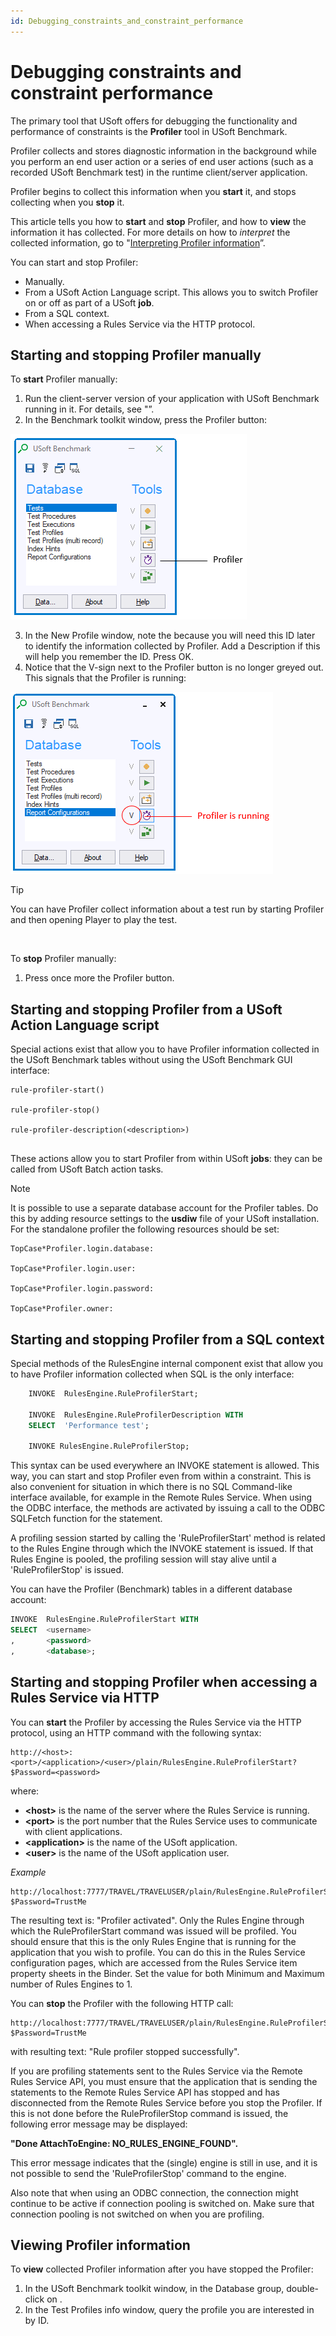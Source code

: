 ```yaml
---
id: Debugging_constraints_and_constraint_performance
---
```


# Debugging constraints and constraint performance

The primary tool that USoft offers for debugging the functionality and performance of constraints is the **Profiler** tool in USoft Benchmark.

Profiler collects and stores diagnostic information in the background while you perform an end user action or a series of end user actions (such as a recorded USoft Benchmark test) in the runtime client/server application.

Profiler begins to collect this information when you **start** it, and stops collecting when you **stop** it.

This article tells you how to **start** and **stop** Profiler, and how to **view** the information it has collected. For more details on how to *interpret* the collected information, go to "[Interpreting Profiler information](/docs/Modeller_and_Rules_Engine/Testing_a_Rules_Engine_with_USoft_Benchmark/Interpreting_Profiler_information.md)”.

You can start and stop Profiler:

- Manually.
- From a USoft Action Language script. This allows you to switch Profiler on or off as part of a USoft **job**.
- From a SQL context.
- When accessing a Rules Service via the HTTP protocol.

## Starting and stopping Profiler manually

To **start** Profiler manually:

1. Run the client-server version of your application with USoft Benchmark running in it. For details, see "”.
2. In the Benchmark toolkit window, press the Profiler button:

![](./assets/03892d00-83c6-42ec-be19-e3fd8c309926.png)

3. In the New Profile window, note the because you will need this ID later to identify the information collected by Profiler. Add a Description if this will help you remember the ID. Press OK.
4. Notice that the V-sign next to the Profiler button is no longer greyed out. This signals that the Profiler is running:

![](./assets/10091e96-f990-4cd0-83e6-b35cf414cf27.png)

> [!TIP]
> You can have Profiler collect information about a test run by starting Profiler and then opening Player to play the test.

 

To **stop** Profiler manually:

1. Press once more the Profiler button.

## Starting and stopping Profiler from a USoft Action Language script

Special actions exist that allow you to have Profiler information collected in the USoft Benchmark tables without using the USoft Benchmark GUI interface:

```
rule-profiler-start()

rule-profiler-stop()

rule-profiler-description(<description>)


```

These actions allow you to start Profiler from within USoft **jobs**: they can be called from USoft Batch action tasks.

> [!NOTE]
> It is possible to use a separate database account for the Profiler tables. Do this by adding resource settings to the **usdiw** file of your USoft installation. For the standalone profiler the following resources should be set:

```
TopCase*Profiler.login.database:

TopCase*Profiler.login.user:

TopCase*Profiler.login.password:

TopCase*Profiler.owner:

```

## Starting and stopping Profiler from a SQL context

Special methods of the RulesEngine internal component exist that allow you to have Profiler information collected when SQL is the only interface:

```sql
    INVOKE  RulesEngine.RuleProfilerStart;

    INVOKE  RulesEngine.RuleProfilerDescription WITH
    SELECT  'Performance test';

    INVOKE RulesEngine.RuleProfilerStop;
```

This syntax can be used everywhere an INVOKE statement is allowed. This way, you can start and stop Profiler even from within a constraint. This is also convenient for situation in which there is no SQL Command-like interface available, for example in the Remote Rules Service. When using the ODBC interface, the methods are activated by issuing a call to the ODBC SQLFetch function for the statement.

A profiling session started by calling the 'RuleProfilerStart' method is related to the Rules Engine through which the INVOKE statement is issued. If that Rules Engine is pooled, the profiling session will stay alive until a 'RuleProfilerStop' is issued.

You can have the Profiler (Benchmark) tables in a different database account:

```sql
INVOKE  RulesEngine.RuleProfilerStart WITH
SELECT  <username>
,       <password>
,       <database>;
```

## Starting and stopping Profiler when accessing a Rules Service via HTTP

You can **start** the Profiler by accessing the Rules Service via the HTTP protocol, using an HTTP command with the following syntax:

```language-http
http://<host>:<port>/<application>/<user>/plain/RulesEngine.RuleProfilerStart?$Password=<password>
```

where:

- **\<host>** is the name of the server where the Rules Service is running.
- **\<port>** is the port number that the Rules Service uses to communicate with client applications.
- **\<application>** is the name of the USoft application.
- **\<user>** is the name of the USoft application user.

*Example*

```language-http
http://localhost:7777/TRAVEL/TRAVELUSER/plain/RulesEngine.RuleProfilerStart?$Password=TrustMe
```

The resulting text is: "Profiler activated". Only the Rules Engine through which the RuleProfilerStart command was issued will be profiled. You should ensure that this is the only Rules Engine that is running for the application that you wish to profile. You can do this in the Rules Service configuration pages, which are accessed from the Rules Service item property sheets in the Binder. Set the value for both Minimum and Maximum number of Rules Engines to 1.

You can **stop** the Profiler with the following HTTP call:

```language-http
http://localhost:7777/TRAVEL/TRAVELUSER/plain/RulesEngine.RuleProfilerStop?$Password=TrustMe
```

with resulting text: "Rule profiler stopped successfully".

If you are profiling statements sent to the Rules Service via the Remote Rules Service API, you must ensure that the application that is sending the statements to the Remote Rules Service API has stopped and has disconnected from the Remote Rules Service before you stop the Profiler. If this is not done before the RuleProfilerStop command is issued, the following error message may be displayed:

**"Done AttachToEngine: NO_RULES_ENGINE_FOUND".**

This error message indicates that the (single) engine is still in use, and it is not possible to send the 'RuleProfilerStop' command to the engine.

Also note that when using an ODBC connection, the connection might continue to be active if connection pooling is switched on. Make sure that connection pooling is not switched on when you are profiling.

## Viewing Profiler information

To **view** collected Profiler information after you have stopped the Profiler:

1. In the USoft Benchmark toolkit window, in the Database group, double-click on .
2. In the Test Profiles info window, query the profile you are interested in by ID.